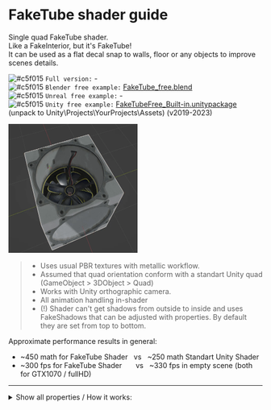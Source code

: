 # FakeTube shader guide

Single quad FakeTube shader.  
Like a FakeInterior, but it's FakeTube!  
It can be used as a flat decal snap to walls, floor or any objects to improve scenes details.  

![#c5f015](https://placehold.co/15x15/c5f015/c5f015.png) ` Full version: ` -  
![#c5f015](https://placehold.co/15x15/c5f015/c5f015.png) ` Blender free example: `  [FakeTube_free.blend](FakeTube_free.blend)  
![#c5f015](https://placehold.co/15x15/c5f015/c5f015.png) ` Unreal free example: ` -  
![#c5f015](https://placehold.co/15x15/c5f015/c5f015.png) ` Unity free example: ` [FakeTubeFree_Built-in.unitypackage](FakeTubeFree_Built-in.unitypackage)  (unpack to Unity\Projects\YourProjects\Assets) (v2019-2023)  
 

<img src="imgs/cube_preview.gif" alt="result" width="256" height="256">

> - Uses usual PBR textures with metallic workflow.  
> - Assumed that quad orientation conform with a standart Unity quad (GameObject > 3DObject > Quad)  
> - Works with Unity orthographic camera.
> - All animation handling in-shader  
> - (!) Shader can't get shadows from outside to inside and uses FakeShadows that can be adjusted with properties. By default they are set from top to bottom.  

Approximate performance results in general:
- ~450 math for FakeTube Shader  &nbsp; vs  &nbsp; ~250 math Standart Unity Shader 
- ~300 fps  for FakeTube Shader  &nbsp; &nbsp; &nbsp; vs  &nbsp; ~330 fps in empty scene (both for GTX1070 / fullHD)  

---

<details><summary>Show all properties / How it works:</summary>
  
<table>
  <tr>
    <td> 
      <img src="imgs/FakeTubeProperties.png" alt="result" width="384"> 
    </td>
    <td>
      FakeTube properties:  <br>
      - highlighted in Red depend on the current texture and is already configured.  <br>
      - highlighted in Green can be adjusted slightly.  <br>
      - highlighted in Blue - shadow can be adjusted depending on the light source in the scene.  <br>
       <br> <br> <br> <br> <br> <br> <br> <br> <br> <br> <br> <br> <br> <br> <br> <br> <br> <br> <br> <br> <br> <br> <br>  <br> <br> <br> <br> <br> <br> <br> <br> <br> <br>  <br>
    </td>
  </tr>
  <tr>
    <td> 
      <video src="https://github.com/day9a/Blender/assets/69633736/e3bc3dc9-e9fb-4b5c-b8b7-97f5b19822be" width="256" height="256"> 
    </td>
    <td>
      - Tube separated to 5 parts: Top, Bottom, Walls, Gate A, Gate B where each part of the tube is match each part of the texture.  <br>  
      - In general, it looks a UV unwrap.  <br>  
      - Parts interact with each other only in a certain way for reasons of perfomance/optimization.  <br>
       <br> <br> <br> <br> <br> <br> <br> <br> <br> <br> <br> <br>
    </td>
  </tr>
</table>

</details>

